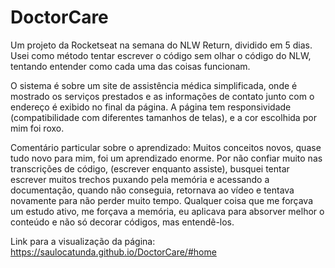 # DoctorCare
Um projeto da Rocketseat na semana do NLW Return, dividido em 5 dias. Usei como método tentar escrever o código sem olhar o código do NLW, tentando entender como cada uma das coisas funcionam.

O sistema é sobre um site de assistência médica simplificada, onde é mostrado os serviços prestados e as informações de contato junto com o endereço é exibido no final da página. A página tem responsividade (compatibilidade com diferentes tamanhos de telas), e a cor escolhida por mim foi roxo.

Comentário particular sobre o aprendizado: Muitos conceitos novos, quase tudo novo para mim, foi um aprendizado enorme. Por não confiar muito nas transcrições de código, (escrever enquanto assiste), busquei tentar escrever muitos trechos puxando pela memória e acessando a documentação, quando não conseguia, retornava ao vídeo e tentava novamente para não perder muito tempo. Qualquer coisa que me forçava um estudo ativo, me forçava a memória, eu aplicava para absorver melhor o conteúdo e não só decorar códigos, mas entendê-los.

Link para a visualização da página: https://saulocatunda.github.io/DoctorCare/#home
